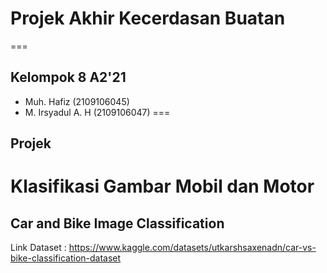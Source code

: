 # Projek Akhir Kecerdasan Buatan
===
## Kelompok 8 A2'21
- Muh. Hafiz        (2109106045)
- M. Irsyadul A. H  (2109106047)
===
## Projek
Klasifikasi Gambar Mobil dan Motor
===
## Car and Bike Image Classification
Link Dataset : https://www.kaggle.com/datasets/utkarshsaxenadn/car-vs-bike-classification-dataset
